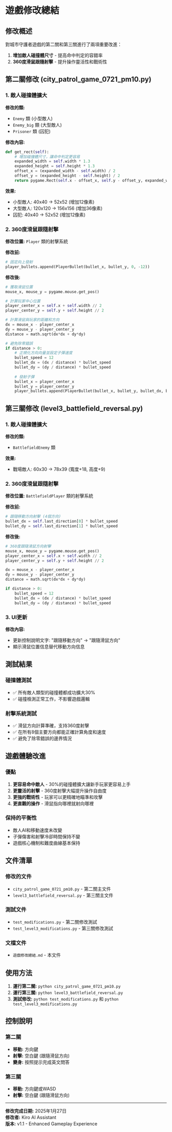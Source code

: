# 遊戲修改總結

## 修改概述
對城市守護者遊戲的第二關和第三關進行了兩項重要改進：
1. **增加敵人碰撞體尺寸** - 提高命中判定的容錯率
2. **360度滑鼠跟隨射擊** - 提升操作靈活性和戰術性

## 第二關修改 (city_patrol_game_0721_pm10.py)

### 1. 敵人碰撞體擴大
**修改的類:**
- `Enemy` 類 (小型敵人)
- `Enemy_big` 類 (大型敵人) 
- `Prisoner` 類 (囚犯)

**修改內容:**
```python
def get_rect(self):
    # 增加碰撞體尺寸，讓命中判定更容易
    expanded_width = self.width * 1.3
    expanded_height = self.height * 1.3
    offset_x = (expanded_width - self.width) / 2
    offset_y = (expanded_height - self.height) / 2
    return pygame.Rect(self.x - offset_x, self.y - offset_y, expanded_width, expanded_height)
```

**效果:**
- 小型敵人: 40x40 → 52x52 (增加12像素)
- 大型敵人: 120x120 → 156x156 (增加36像素)
- 囚犯: 40x40 → 52x52 (增加12像素)

### 2. 360度滑鼠跟隨射擊
**修改位置:** `Player` 類的射擊系統

**修改前:**
```python
# 固定向上發射
player_bullets.append(PlayerBullet(bullet_x, bullet_y, 0, -12))
```

**修改後:**
```python
# 獲取滑鼠位置
mouse_x, mouse_y = pygame.mouse.get_pos()

# 計算玩家中心位置
player_center_x = self.x + self.width // 2
player_center_y = self.y + self.height // 2

# 計算滑鼠與玩家的距離和方向
dx = mouse_x - player_center_x
dy = mouse_y - player_center_y
distance = math.sqrt(dx*dx + dy*dy)

# 避免除零錯誤
if distance > 0:
    # 正規化方向向量並設定子彈速度
    bullet_speed = 12
    bullet_dx = (dx / distance) * bullet_speed
    bullet_dy = (dy / distance) * bullet_speed
    
    # 發射子彈
    bullet_x = player_center_x
    bullet_y = player_center_y
    player_bullets.append(PlayerBullet(bullet_x, bullet_y, bullet_dx, bullet_dy))
```

## 第三關修改 (level3_battlefield_reversal.py)

### 1. 敵人碰撞體擴大
**修改的類:**
- `BattlefieldEnemy` 類

**效果:**
- 戰場敵人: 60x30 → 78x39 (寬度+18, 高度+9)

### 2. 360度滑鼠跟隨射擊
**修改位置:** `BattlefieldPlayer` 類的射擊系統

**修改前:**
```python
# 跟隨移動方向射擊 (4個方向)
bullet_dx = self.last_direction[0] * bullet_speed
bullet_dy = self.last_direction[1] * bullet_speed
```

**修改後:**
```python
# 360度跟隨滑鼠方向射擊
mouse_x, mouse_y = pygame.mouse.get_pos()
player_center_x = self.x + self.width // 2
player_center_y = self.y + self.height // 2

dx = mouse_x - player_center_x
dy = mouse_y - player_center_y
distance = math.sqrt(dx*dx + dy*dy)

if distance > 0:
    bullet_speed = 12
    bullet_dx = (dx / distance) * bullet_speed
    bullet_dy = (dy / distance) * bullet_speed
```

### 3. UI更新
**修改內容:**
- 更新控制說明文字: "跟隨移動方向" → "跟隨滑鼠方向"
- 顯示滑鼠位置信息替代移動方向信息

## 測試結果

### 碰撞體測試
- ✅ 所有敵人類型的碰撞體都成功擴大30%
- ✅ 碰撞檢測正常工作，不影響遊戲邏輯

### 射擊系統測試
- ✅ 滑鼠方向計算準確，支持360度射擊
- ✅ 在所有8個主要方向都能正確計算角度和速度
- ✅ 避免了除零錯誤的邊界情況

## 遊戲體驗改進

### 優點
1. **更容易命中敵人** - 30%的碰撞體擴大讓新手玩家更容易上手
2. **更靈活的射擊** - 360度射擊大幅提升操作自由度
3. **更強的戰術性** - 玩家可以更精確地瞄準和攻擊
4. **更直觀的操作** - 滑鼠指向哪裡就射向哪裡

### 保持的平衡性
- 敵人AI和移動速度未改變
- 子彈傷害和射擊冷卻時間保持不變
- 遊戲核心機制和難度曲線基本保持

## 文件清單

### 修改的文件
- `city_patrol_game_0721_pm10.py` - 第二關主文件
- `level3_battlefield_reversal.py` - 第三關主文件

### 測試文件
- `test_modifications.py` - 第二關修改測試
- `test_level3_modifications.py` - 第三關修改測試

### 文檔文件
- `遊戲修改總結.md` - 本文件

## 使用方法

1. **運行第二關:** `python city_patrol_game_0721_pm10.py`
2. **運行第三關:** `python level3_battlefield_reversal.py`
3. **測試修改:** `python test_modifications.py` 和 `python test_level3_modifications.py`

## 控制說明

### 第二關
- **移動:** 方向鍵
- **射擊:** 空白鍵 (跟隨滑鼠方向)
- **變身:** 按照提示完成英文問答

### 第三關
- **移動:** 方向鍵或WASD
- **射擊:** 空白鍵 (跟隨滑鼠方向)

---

**修改完成日期:** 2025年1月27日  
**修改者:** Kiro AI Assistant  
**版本:** v1.1 - Enhanced Gameplay Experience